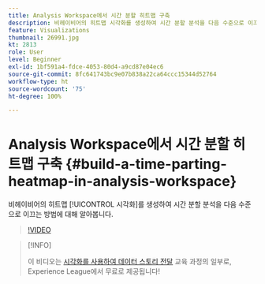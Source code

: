 ```yaml
---
title: Analysis Workspace에서 시간 분할 히트맵 구축
description: 비헤이비어의 히트맵 시각화를 생성하여 시간 분할 분석을 다음 수준으로 이끄는 방법에 대해 알아봅니다.
feature: Visualizations
thumbnail: 26991.jpg
kt: 2813
role: User
level: Beginner
exl-id: 1bf591a4-fdce-4053-80d4-a9cd87e04ec6
source-git-commit: 8fc641743bc9e07b838a22ca64ccc15344d52764
workflow-type: ht
source-wordcount: '75'
ht-degree: 100%

---
```


# Analysis Workspace에서 시간 분할 히트맵 구축 {#build-a-time-parting-heatmap-in-analysis-workspace}

비헤이비어의 히트맵 [!UICONTROL 시각화]를 생성하여 시간 분할 분석을 다음 수준으로 이끄는 방법에 대해 알아봅니다.

>[!VIDEO](https://video.tv.adobe.com/v/26991/?quality=12&learn=on)

>[!INFO]
>
> 이 비디오는 [시각화를 사용하여 데이터 스토리 전달](https://experienceleague.adobe.com/?recommended=Analytics-U-1-2021.1.visualizations) 교육 과정의 일부로, Experience League에서 무료로 제공됩니다!
